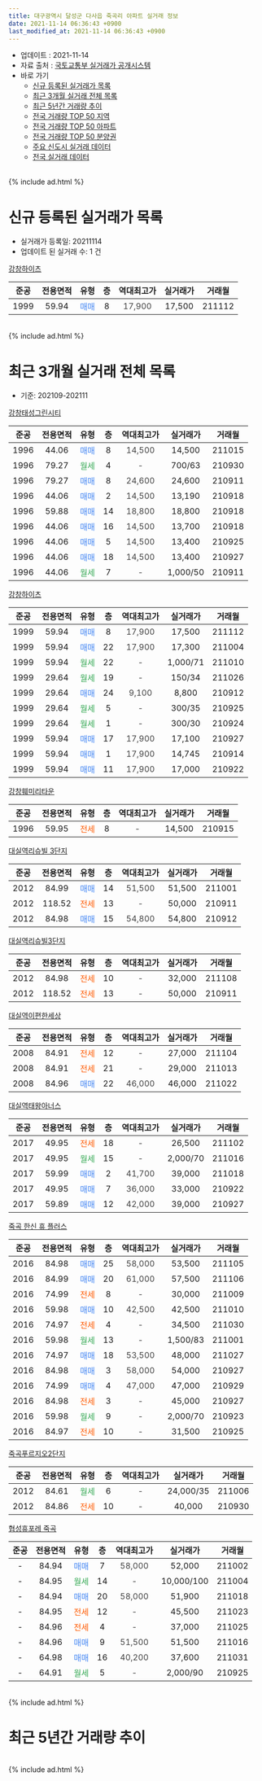 ```yaml
---
title: 대구광역시 달성군 다사읍 죽곡리 아파트 실거래 정보
date: 2021-11-14 06:36:43 +0900
last_modified_at: 2021-11-14 06:36:43 +0900
---
```


* 업데이트 : 2021-11-14
* 자료 출처 : [국토교통부 실거래가 공개시스템](http://rt.molit.go.kr)
* 바로 가기
    * [신규 등록된 실거래가 목록](#신규-등록된-실거래가-목록)
    * [최근 3개월 실거래 전체 목록](#최근-3개월-실거래-전체-목록)
    * [최근 5년간 거래량 추이](#최근-5년간-거래량-추이)
    * [전국 거래량 TOP 50 지역](https://inasie.github.io/apt-trade-info/최근-3개월-전국에서-가장-거래가-많이-발생한-지역)
    * [전국 거래량 TOP 50 아파트](https://inasie.github.io/apt-trade-info/최근-3개월-전국에서-가장-거래가-많이-발생한-아파트)
    * [전국 거래량 TOP 50 분양권](https://inasie.github.io/apt-trade-info/최근-3개월-전국에서-가장-거래가-많이-발생한-분양권)
    * [주요 신도시 실거래 데이터](https://inasie.github.io/apt-trade-info/주요-신도시)
    * [전국 실거래 데이터](https://inasie.github.io/apt-trade-info/전국)
<br>
{% include ad.html %}
<br>

# 신규 등록된 실거래가 목록
* 실거래가 등록일: 20211114
* 업데이트 된 실거래 수: 1 건


[강창하이츠](https://search.naver.com/search.naver?query=%EB%8C%80%EA%B5%AC%EA%B4%91%EC%97%AD%EC%8B%9C+%EB%8B%AC%EC%84%B1%EA%B5%B0+%EB%8B%A4%EC%82%AC%EC%9D%8D+%EC%A3%BD%EA%B3%A1%EB%A6%AC+%EA%B0%95%EC%B0%BD%ED%95%98%EC%9D%B4%EC%B8%A0)

|준공|전용면적|유형|층|역대최고가|실거래가|거래월|
|:---:|:---:|:---:|:---:|:---:|:---:|:---:|
|1999|59.94|<span style="color:#4285f3">매매</span>|8|<span style="color:#444444">17,900</span>|17,500|211112|


<br>
{% include ad.html %}
<br>

# 최근 3개월 실거래 전체 목록
* 기준: 202109-202111


[강창태성그린시티](https://search.naver.com/search.naver?query=%EB%8C%80%EA%B5%AC%EA%B4%91%EC%97%AD%EC%8B%9C+%EB%8B%AC%EC%84%B1%EA%B5%B0+%EB%8B%A4%EC%82%AC%EC%9D%8D+%EC%A3%BD%EA%B3%A1%EB%A6%AC+%EA%B0%95%EC%B0%BD%ED%83%9C%EC%84%B1%EA%B7%B8%EB%A6%B0%EC%8B%9C%ED%8B%B0)

|준공|전용면적|유형|층|역대최고가|실거래가|거래월|
|:---:|:---:|:---:|:---:|:---:|:---:|:---:|
|1996|44.06|<span style="color:#4285f3">매매</span>|8|<span style="color:#444444">14,500</span>|14,500|211015|
|1996|79.27|<span style="color:#34a853">월세</span>|4|<span style="color:#444444">-</span>|700/63|210930|
|1996|79.27|<span style="color:#4285f3">매매</span>|8|<span style="color:#444444">24,600</span>|24,600|210911|
|1996|44.06|<span style="color:#4285f3">매매</span>|2|<span style="color:#444444">14,500</span>|13,190|210918|
|1996|59.88|<span style="color:#4285f3">매매</span>|14|<span style="color:#444444">18,800</span>|18,800|210918|
|1996|44.06|<span style="color:#4285f3">매매</span>|16|<span style="color:#444444">14,500</span>|13,700|210918|
|1996|44.06|<span style="color:#4285f3">매매</span>|5|<span style="color:#444444">14,500</span>|13,400|210925|
|1996|44.06|<span style="color:#4285f3">매매</span>|18|<span style="color:#444444">14,500</span>|13,400|210927|
|1996|44.06|<span style="color:#34a853">월세</span>|7|<span style="color:#444444">-</span>|1,000/50|210911|

[강창하이츠](https://search.naver.com/search.naver?query=%EB%8C%80%EA%B5%AC%EA%B4%91%EC%97%AD%EC%8B%9C+%EB%8B%AC%EC%84%B1%EA%B5%B0+%EB%8B%A4%EC%82%AC%EC%9D%8D+%EC%A3%BD%EA%B3%A1%EB%A6%AC+%EA%B0%95%EC%B0%BD%ED%95%98%EC%9D%B4%EC%B8%A0)

|준공|전용면적|유형|층|역대최고가|실거래가|거래월|
|:---:|:---:|:---:|:---:|:---:|:---:|:---:|
|1999|59.94|<span style="color:#4285f3">매매</span>|8|<span style="color:#444444">17,900</span>|17,500|211112|
|1999|59.94|<span style="color:#4285f3">매매</span>|22|<span style="color:#444444">17,900</span>|17,300|211004|
|1999|59.94|<span style="color:#34a853">월세</span>|22|<span style="color:#444444">-</span>|1,000/71|211010|
|1999|29.64|<span style="color:#34a853">월세</span>|19|<span style="color:#444444">-</span>|150/34|211026|
|1999|29.64|<span style="color:#4285f3">매매</span>|24|<span style="color:#444444">9,100</span>|8,800|210912|
|1999|29.64|<span style="color:#34a853">월세</span>|5|<span style="color:#444444">-</span>|300/35|210925|
|1999|29.64|<span style="color:#34a853">월세</span>|1|<span style="color:#444444">-</span>|300/30|210924|
|1999|59.94|<span style="color:#4285f3">매매</span>|17|<span style="color:#444444">17,900</span>|17,100|210927|
|1999|59.94|<span style="color:#4285f3">매매</span>|1|<span style="color:#444444">17,900</span>|14,745|210914|
|1999|59.94|<span style="color:#4285f3">매매</span>|11|<span style="color:#444444">17,900</span>|17,000|210922|

[강창훼미리타운](https://search.naver.com/search.naver?query=%EB%8C%80%EA%B5%AC%EA%B4%91%EC%97%AD%EC%8B%9C+%EB%8B%AC%EC%84%B1%EA%B5%B0+%EB%8B%A4%EC%82%AC%EC%9D%8D+%EC%A3%BD%EA%B3%A1%EB%A6%AC+%EA%B0%95%EC%B0%BD%ED%9B%BC%EB%AF%B8%EB%A6%AC%ED%83%80%EC%9A%B4)

|준공|전용면적|유형|층|역대최고가|실거래가|거래월|
|:---:|:---:|:---:|:---:|:---:|:---:|:---:|
|1996|59.95|<span style="color:#ff5a00">전세</span>|8|<span style="color:#444444">-</span>|14,500|210915|

[대실역리슈빌 3단지](https://search.naver.com/search.naver?query=%EB%8C%80%EA%B5%AC%EA%B4%91%EC%97%AD%EC%8B%9C+%EB%8B%AC%EC%84%B1%EA%B5%B0+%EB%8B%A4%EC%82%AC%EC%9D%8D+%EC%A3%BD%EA%B3%A1%EB%A6%AC+%EB%8C%80%EC%8B%A4%EC%97%AD%EB%A6%AC%EC%8A%88%EB%B9%8C+3%EB%8B%A8%EC%A7%80)

|준공|전용면적|유형|층|역대최고가|실거래가|거래월|
|:---:|:---:|:---:|:---:|:---:|:---:|:---:|
|2012|84.99|<span style="color:#4285f3">매매</span>|14|<span style="color:#444444">51,500</span>|51,500|211001|
|2012|118.52|<span style="color:#ff5a00">전세</span>|13|<span style="color:#444444">-</span>|50,000|210911|
|2012|84.98|<span style="color:#4285f3">매매</span>|15|<span style="color:#444444">54,800</span>|54,800|210912|

[대실역리슈빌3단지](https://search.naver.com/search.naver?query=%EB%8C%80%EA%B5%AC%EA%B4%91%EC%97%AD%EC%8B%9C+%EB%8B%AC%EC%84%B1%EA%B5%B0+%EB%8B%A4%EC%82%AC%EC%9D%8D+%EC%A3%BD%EA%B3%A1%EB%A6%AC+%EB%8C%80%EC%8B%A4%EC%97%AD%EB%A6%AC%EC%8A%88%EB%B9%8C3%EB%8B%A8%EC%A7%80)

|준공|전용면적|유형|층|역대최고가|실거래가|거래월|
|:---:|:---:|:---:|:---:|:---:|:---:|:---:|
|2012|84.98|<span style="color:#ff5a00">전세</span>|10|<span style="color:#444444">-</span>|32,000|211108|
|2012|118.52|<span style="color:#ff5a00">전세</span>|13|<span style="color:#444444">-</span>|50,000|210911|

[대실역이편한세상](https://search.naver.com/search.naver?query=%EB%8C%80%EA%B5%AC%EA%B4%91%EC%97%AD%EC%8B%9C+%EB%8B%AC%EC%84%B1%EA%B5%B0+%EB%8B%A4%EC%82%AC%EC%9D%8D+%EC%A3%BD%EA%B3%A1%EB%A6%AC+%EB%8C%80%EC%8B%A4%EC%97%AD%EC%9D%B4%ED%8E%B8%ED%95%9C%EC%84%B8%EC%83%81)

|준공|전용면적|유형|층|역대최고가|실거래가|거래월|
|:---:|:---:|:---:|:---:|:---:|:---:|:---:|
|2008|84.91|<span style="color:#ff5a00">전세</span>|12|<span style="color:#444444">-</span>|27,000|211104|
|2008|84.91|<span style="color:#ff5a00">전세</span>|21|<span style="color:#444444">-</span>|29,000|211013|
|2008|84.96|<span style="color:#4285f3">매매</span>|22|<span style="color:#444444">46,000</span>|46,000|211022|

[대실역태왕아너스](https://search.naver.com/search.naver?query=%EB%8C%80%EA%B5%AC%EA%B4%91%EC%97%AD%EC%8B%9C+%EB%8B%AC%EC%84%B1%EA%B5%B0+%EB%8B%A4%EC%82%AC%EC%9D%8D+%EC%A3%BD%EA%B3%A1%EB%A6%AC+%EB%8C%80%EC%8B%A4%EC%97%AD%ED%83%9C%EC%99%95%EC%95%84%EB%84%88%EC%8A%A4)

|준공|전용면적|유형|층|역대최고가|실거래가|거래월|
|:---:|:---:|:---:|:---:|:---:|:---:|:---:|
|2017|49.95|<span style="color:#ff5a00">전세</span>|18|<span style="color:#444444">-</span>|26,500|211102|
|2017|49.95|<span style="color:#34a853">월세</span>|15|<span style="color:#444444">-</span>|2,000/70|211016|
|2017|59.99|<span style="color:#4285f3">매매</span>|2|<span style="color:#444444">41,700</span>|39,000|211018|
|2017|49.95|<span style="color:#4285f3">매매</span>|7|<span style="color:#444444">36,000</span>|33,000|210922|
|2017|59.89|<span style="color:#4285f3">매매</span>|12|<span style="color:#444444">42,000</span>|39,000|210927|

[죽곡 한신 휴 플러스](https://search.naver.com/search.naver?query=%EB%8C%80%EA%B5%AC%EA%B4%91%EC%97%AD%EC%8B%9C+%EB%8B%AC%EC%84%B1%EA%B5%B0+%EB%8B%A4%EC%82%AC%EC%9D%8D+%EC%A3%BD%EA%B3%A1%EB%A6%AC+%EC%A3%BD%EA%B3%A1+%ED%95%9C%EC%8B%A0+%ED%9C%B4+%ED%94%8C%EB%9F%AC%EC%8A%A4)

|준공|전용면적|유형|층|역대최고가|실거래가|거래월|
|:---:|:---:|:---:|:---:|:---:|:---:|:---:|
|2016|84.98|<span style="color:#4285f3">매매</span>|25|<span style="color:#444444">58,000</span>|53,500|211105|
|2016|84.99|<span style="color:#4285f3">매매</span>|20|<span style="color:#444444">61,000</span>|57,500|211106|
|2016|74.99|<span style="color:#ff5a00">전세</span>|8|<span style="color:#444444">-</span>|30,000|211009|
|2016|59.98|<span style="color:#4285f3">매매</span>|10|<span style="color:#444444">42,500</span>|42,500|211010|
|2016|74.97|<span style="color:#ff5a00">전세</span>|4|<span style="color:#444444">-</span>|34,500|211030|
|2016|59.98|<span style="color:#34a853">월세</span>|13|<span style="color:#444444">-</span>|1,500/83|211001|
|2016|74.97|<span style="color:#4285f3">매매</span>|18|<span style="color:#444444">53,500</span>|48,000|211027|
|2016|84.98|<span style="color:#4285f3">매매</span>|3|<span style="color:#444444">58,000</span>|54,000|210927|
|2016|74.99|<span style="color:#4285f3">매매</span>|4|<span style="color:#444444">47,000</span>|47,000|210929|
|2016|84.98|<span style="color:#ff5a00">전세</span>|3|<span style="color:#444444">-</span>|45,000|210927|
|2016|59.98|<span style="color:#34a853">월세</span>|9|<span style="color:#444444">-</span>|2,000/70|210923|
|2016|84.97|<span style="color:#ff5a00">전세</span>|10|<span style="color:#444444">-</span>|31,500|210925|


<script async src="//pagead2.googlesyndication.com/pagead/js/adsbygoogle.js"></script>
<!-- 기본 -->
<ins class="adsbygoogle"
     style="display:block"
     data-ad-client="ca-pub-2446590836940007"
     data-ad-slot="1659523306"
     data-ad-format="auto"
     data-full-width-responsive="true"></ins>
<script>
(adsbygoogle = window.adsbygoogle || []).push({});
</script>


[죽곡푸르지오2단지](https://search.naver.com/search.naver?query=%EB%8C%80%EA%B5%AC%EA%B4%91%EC%97%AD%EC%8B%9C+%EB%8B%AC%EC%84%B1%EA%B5%B0+%EB%8B%A4%EC%82%AC%EC%9D%8D+%EC%A3%BD%EA%B3%A1%EB%A6%AC+%EC%A3%BD%EA%B3%A1%ED%91%B8%EB%A5%B4%EC%A7%80%EC%98%A42%EB%8B%A8%EC%A7%80)

|준공|전용면적|유형|층|역대최고가|실거래가|거래월|
|:---:|:---:|:---:|:---:|:---:|:---:|:---:|
|2012|84.61|<span style="color:#34a853">월세</span>|6|<span style="color:#444444">-</span>|24,000/35|211006|
|2012|84.86|<span style="color:#ff5a00">전세</span>|10|<span style="color:#444444">-</span>|40,000|210930|

[협성휴포레 죽곡](https://search.naver.com/search.naver?query=%EB%8C%80%EA%B5%AC%EA%B4%91%EC%97%AD%EC%8B%9C+%EB%8B%AC%EC%84%B1%EA%B5%B0+%EB%8B%A4%EC%82%AC%EC%9D%8D+%EC%A3%BD%EA%B3%A1%EB%A6%AC+%ED%98%91%EC%84%B1%ED%9C%B4%ED%8F%AC%EB%A0%88+%EC%A3%BD%EA%B3%A1)

|준공|전용면적|유형|층|역대최고가|실거래가|거래월|
|:---:|:---:|:---:|:---:|:---:|:---:|:---:|
|-|84.94|<span style="color:#4285f3">매매</span>|7|<span style="color:#444444">58,000</span>|52,000|211002|
|-|84.95|<span style="color:#34a853">월세</span>|14|<span style="color:#444444">-</span>|10,000/100|211004|
|-|84.94|<span style="color:#4285f3">매매</span>|20|<span style="color:#444444">58,000</span>|51,900|211018|
|-|84.95|<span style="color:#ff5a00">전세</span>|12|<span style="color:#444444">-</span>|45,500|211023|
|-|84.96|<span style="color:#ff5a00">전세</span>|4|<span style="color:#444444">-</span>|37,000|211025|
|-|84.96|<span style="color:#4285f3">매매</span>|9|<span style="color:#444444">51,500</span>|51,500|211016|
|-|64.98|<span style="color:#4285f3">매매</span>|16|<span style="color:#444444">40,200</span>|37,600|211031|
|-|64.91|<span style="color:#34a853">월세</span>|5|<span style="color:#444444">-</span>|2,000/90|210925|


<br>
{% include ad.html %}
<br>

# 최근 5년간 거래량 추이


<div style="width:100%;">
    <canvas id="deal_progress" height="200"></canvas>
</div>

<script>
new Chart(document.getElementById("deal_progress"), {
    type: 'line',
    data: {
        labels: ['201611','201612','201701','201702','201703','201704','201705','201706','201707','201708','201709','201710','201711','201712','201801','201802','201803','201804','201805','201806','201807','201808','201809','201810','201811','201812','201901','201902','201903','201904','201905','201906','201907','201908','201909','201910','201911','201912','202001','202002','202003','202004','202005','202006','202007','202008','202009','202010','202011','202012','202101','202102','202103','202104','202105','202106','202107','202108','202109','202110','202111'],
        datasets: [{
            label: '매매',
            pointRadius: 1,
            data: [16, 16, 18, 21, 21, 23, 31, 44, 39, 46, 45, 29, 40, 51, 31, 34, 47, 28, 28, 36, 19, 42, 68, 66, 57, 36, 40, 45, 38, 22, 32, 30, 35, 30, 27, 57, 63, 57, 33, 32, 25, 27, 41, 55, 80, 45, 52, 63, 125, 59, 17, 20, 26, 29, 46, 24, 16, 15, 15, 11, 3],
            borderColor: "rgba(255, 201, 14, 1)",
            backgroundColor: "rgba(255, 201, 14, 0.5)",
            fill: false,
            lineTension: 0
        },{
            label: '전월세',
            pointRadius: 1,
            data: [13, 17, 12, 13, 17, 16, 13, 5, 11, 19, 21, 25, 52, 50, 58, 37, 24, 10, 10, 25, 22, 20, 20, 17, 15, 34, 49, 51, 45, 24, 24, 28, 19, 17, 20, 24, 40, 22, 30, 26, 20, 11, 14, 21, 24, 15, 20, 19, 14, 28, 32, 17, 27, 22, 33, 33, 19, 12, 12, 11, 3],
            borderColor: "rgba(0, 141, 185, 1)",
            backgroundColor: "rgba(0, 141, 185, 0.5)",
            fill: false,
            lineTension: 0
        }
        ]
    },
    options: {
        responsive: true,
        title: {
            display: false
        },
        tooltips: {
            mode: 'index',
            intersect: false
        },
        hover: {
            mode: 'nearest',
            intersect: true
        },
        scales: {
            xAxes: [{
                display: true,
                scaleLabel: {
                    display: true,
                    labelString: '년/월'
                }
            }],
            yAxes: [{
                display: true,
                ticks: {
                    suggestedMin: 0,
                },
                scaleLabel: {
                    display: true,
                    labelString: '실거래 수'
                }
            }]
        }
    }
});

</script>


<br>
{% include ad.html %}
<br>

